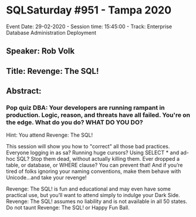 # SQLSaturday #951 - Tampa 2020
Event Date: 29-02-2020 - Session time: 15:45:00 - Track: Enterprise Database Administration  Deployment
## Speaker: Rob Volk
## Title: Revenge: The SQL!
## Abstract:
### Pop quiz DBA: Your developers are running rampant in production. Logic, reason, and threats have all failed. You're on the edge. What do you do? WHAT DO YOU DO?

Hint: You attend Revenge: The SQL! 

This session will show you how to "correct" all those bad practices. Everyone logging in as sa? Running huge cursors? Using SELECT * and ad-hoc SQL? Stop them dead, without actually killing them. Ever dropped a table, or database, or WHERE clause? You can prevent that! And if you’re tired of folks ignoring your naming conventions, make them behave with Unicode…and take your revenge!

Revenge: The SQL! is fun and educational and may even have some practical use, but you’ll want to attend simply to indulge your Dark Side. Revenge: The SQL! assumes no liability and is not available in all 50 states. Do not taunt Revenge: The SQL! or Happy Fun Ball.
